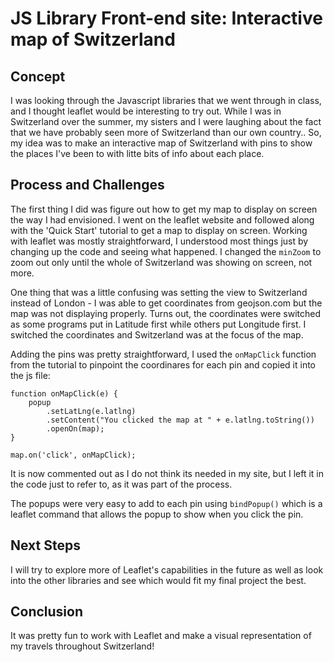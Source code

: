 # JS Library Front-end site: Interactive map of Switzerland 

## Concept
I was looking through the Javascript libraries that we went through in class, and I thought leaflet would be interesting to try out. 
While I was in Switzerland over the summer, my sisters and I were laughing about the fact that we have probably seen more of Switzerland than our own country..
So, my idea was to make an interactive map of Switzerland with pins to show the places I've been to with litte bits of info about each place. 

## Process and Challenges
The first thing I did was figure out how to get my map to display on screen the way I had envisioned. 
I went on the leaflet website and followed along with the 'Quick Start' tutorial to get a map to display on screen.
Working with leaflet was mostly straightforward, I understood most things just by changing up the code and seeing what happened. 
I changed the ```minZoom``` to zoom out only until the whole of Switzerland was showing on screen, not more.

One thing that was a little confusing was setting the view to Switzerland instead of London - I was able to get coordinates from geojson.com but the map was not displaying properly.
Turns out, the coordinates were switched as some programs put in Latitude first while others put Longitude first. I switched the coordinates and Switzerland was at the focus of the map.

Adding the pins was pretty straightforward, I used the ```onMapClick``` function from the tutorial to pinpoint the coordinares for each pin and copied it into the js file:
```
function onMapClick(e) {
    popup
        .setLatLng(e.latlng)
        .setContent("You clicked the map at " + e.latlng.toString())
        .openOn(map);
}

map.on('click', onMapClick);
```
It is now commented out as I do not think its needed in my site, but I left it in the code just to refer to, as it was part of the process.

The popups were very easy to add to each pin using ```bindPopup()``` which is a leaflet command that allows the popup to show when you click the pin.


## Next Steps
I will try to explore more of Leaflet's capabilities in the future as well as look into the other libraries and see which would fit my final project the best.

## Conclusion
It was pretty fun to work with Leaflet and make a visual representation of my travels throughout Switzerland!
